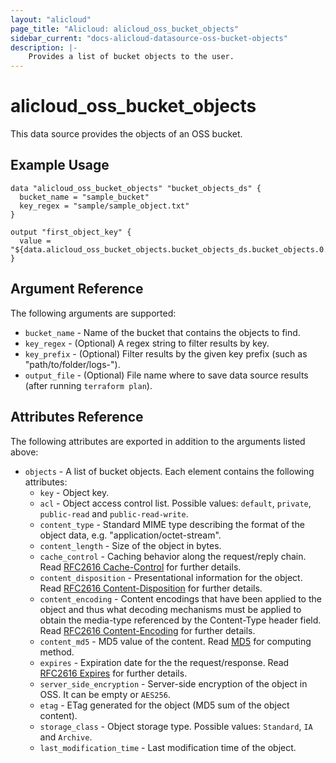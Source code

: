 ```yaml
---
layout: "alicloud"
page_title: "Alicloud: alicloud_oss_bucket_objects"
sidebar_current: "docs-alicloud-datasource-oss-bucket-objects"
description: |-
    Provides a list of bucket objects to the user.
---
```


# alicloud\_oss_bucket_objects

This data source provides the objects of an OSS bucket.

## Example Usage

```
data "alicloud_oss_bucket_objects" "bucket_objects_ds" {
  bucket_name = "sample_bucket"
  key_regex = "sample/sample_object.txt"
}

output "first_object_key" {
  value = "${data.alicloud_oss_bucket_objects.bucket_objects_ds.bucket_objects.0.key}"
}
```

## Argument Reference

The following arguments are supported:

* `bucket_name` - Name of the bucket that contains the objects to find.
* `key_regex` - (Optional) A regex string to filter results by key.
* `key_prefix` - (Optional) Filter results by the given key prefix (such as "path/to/folder/logs-").
* `output_file` - (Optional) File name where to save data source results (after running `terraform plan`).

## Attributes Reference

The following attributes are exported in addition to the arguments listed above:

* `objects` - A list of bucket objects. Each element contains the following attributes:
  * `key` - Object key.
  * `acl` - Object access control list. Possible values: `default`, `private`, `public-read` and `public-read-write`.
  * `content_type` - Standard MIME type describing the format of the object data, e.g. "application/octet-stream".
  * `content_length` - Size of the object in bytes.
  * `cache_control` - Caching behavior along the request/reply chain. Read [RFC2616 Cache-Control](https://www.ietf.org/rfc/rfc2616.txt?spm=5176.doc31978.2.1.iLEoOM&file=rfc2616.txt) for further details.
  * `content_disposition` - Presentational information for the object. Read [RFC2616 Content-Disposition](https://www.ietf.org/rfc/rfc2616.txt?spm=5176.doc31978.2.1.iLEoOM&file=rfc2616.txt) for further details.
  * `content_encoding` - Content encodings that have been applied to the object and thus what decoding mechanisms must be applied to obtain the media-type referenced by the Content-Type header field. Read [RFC2616 Content-Encoding](https://www.ietf.org/rfc/rfc2616.txt?spm=5176.doc31978.2.1.iLEoOM&file=rfc2616.txt) for further details.
  * `content_md5` - MD5 value of the content. Read [MD5](https://www.alibabacloud.com/help/doc-detail/31978.htm?spm=a2c63.p38356.b99.374.6e19438dzjX5a4) for computing method.
  * `expires` - Expiration date for the the request/response. Read [RFC2616 Expires](https://www.ietf.org/rfc/rfc2616.txt?spm=5176.doc31978.2.1.iLEoOM&file=rfc2616.txt) for further details.
  * `server_side_encryption` - Server-side encryption of the object in OSS. It can be empty or `AES256`.
  * `etag` - ETag generated for the object (MD5 sum of the object content).
  * `storage_class` - Object storage type. Possible values: `Standard`, `IA` and `Archive`.
  * `last_modification_time` - Last modification time of the object.
